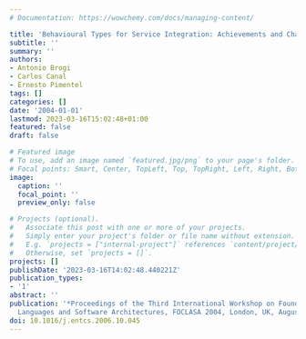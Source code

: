 ```yaml
---
# Documentation: https://wowchemy.com/docs/managing-content/

title: 'Behavioural Types for Service Integration: Achievements and Challenges'
subtitle: ''
summary: ''
authors:
- Antonio Brogi
- Carlos Canal
- Ernesto Pimentel
tags: []
categories: []
date: '2004-01-01'
lastmod: 2023-03-16T15:02:48+01:00
featured: false
draft: false

# Featured image
# To use, add an image named `featured.jpg/png` to your page's folder.
# Focal points: Smart, Center, TopLeft, Top, TopRight, Left, Right, BottomLeft, Bottom, BottomRight.
image:
  caption: ''
  focal_point: ''
  preview_only: false

# Projects (optional).
#   Associate this post with one or more of your projects.
#   Simply enter your project's folder or file name without extension.
#   E.g. `projects = ["internal-project"]` references `content/project/deep-learning/index.md`.
#   Otherwise, set `projects = []`.
projects: []
publishDate: '2023-03-16T14:02:48.440221Z'
publication_types:
- '1'
abstract: ''
publication: '*Proceedings of the Third International Workshop on Foundations of Coordination
  Languages and Software Architectures, FOCLASA 2004, London, UK, August 30, 2004*'
doi: 10.1016/j.entcs.2006.10.045
---
```

